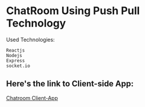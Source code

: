 # ChatRoom Using Push Pull Technology
Used Technologies:
```
Reactjs
Nodejs
Express
socket.io
```
## Here's the link to Client-side App:
[Chatroom Client-App](https://github.com/eman-hesham97/ChatRoom-Client)
